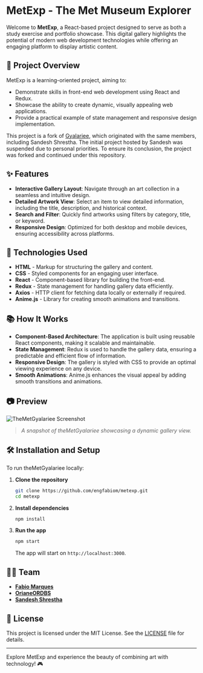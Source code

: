 # MetExp - The Met Museum Explorer

Welcome to **MetExp**, a React-based project designed to serve as both a study exercise and portfolio showcase. This digital gallery highlights the potential of modern web development technologies while offering an engaging platform to display artistic content.

## 🌟 Project Overview

MetExp is a learning-oriented project, aiming to:

- Demonstrate skills in front-end web development using React and Redux.
- Showcase the ability to create dynamic, visually appealing web applications.
- Provide a practical example of state management and responsive design implementation.

This project is a fork of [Gyalariee](https://github.com/sandesnp/gyalariee.git), which originated with the same members, including Sandesh Shrestha. 
The initial project hosted by Sandesh was suspended due to personal priorities. To ensure its conclusion, the project was forked and continued under this repository.

## ✨ Features

- **Interactive Gallery Layout**: Navigate through an art collection in a seamless and intuitive design.
- **Detailed Artwork View**: Select an item to view detailed information, including the title, description, and historical context.
- **Search and Filter**: Quickly find artworks using filters by category, title, or keyword.
- **Responsive Design**: Optimized for both desktop and mobile devices, ensuring accessibility across platforms.

## 🚀 Technologies Used

- **HTML** - Markup for structuring the gallery and content.
- **CSS** - Styled components for an engaging user interface.
- **React** - Component-based library for building the front-end.
- **Redux** - State management for handling gallery data efficiently.
- **Axios** - HTTP client for fetching data locally or externally if required.
- **Anime.js** - Library for creating smooth animations and transitions.

## 📚 How It Works

- **Component-Based Architecture**: The application is built using reusable React components, making it scalable and maintainable.
- **State Management**: Redux is used to handle the gallery data, ensuring a predictable and efficient flow of information.
- **Responsive Design**: The gallery is styled with CSS to provide an optimal viewing experience on any device.
- **Smooth Animations**: Anime.js enhances the visual appeal by adding smooth transitions and animations.

## 📷 Preview

![TheMetGyalariee Screenshot](path/to/screenshot.png)

> _A snapshot of theMetGyalariee showcasing a dynamic gallery view._

## 🛠️ Installation and Setup

To run theMetGyalariee locally:

1. **Clone the repository**

   ```bash
   git clone https://github.com/engfabiom/metexp.git
   cd metexp
   ```

2. **Install dependencies**

   ```bash
   npm install
   ```

3. **Run the app**

   ```bash
   npm start
   ```

   The app will start on `http://localhost:3000`.

## 🧑‍🔧 Team

- [**Fabio Marques**](https://github.com/engfabiom)
- [**OrianeORDBS**](https://github.com/OrianeORDS)
- [**Sandesh Shrestha**](https://github.com/sandesnp)

## 📜 License

This project is licensed under the MIT License. See the [LICENSE](LICENSE) file for details.

---

Explore MetExp and experience the beauty of combining art with technology! 🎮
